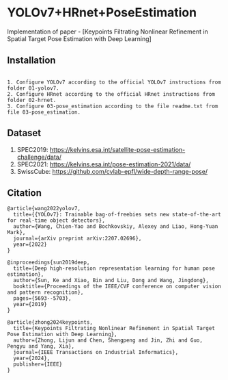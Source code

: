 # YOLOv7+HRnet+PoseEstimation

Implementation of paper - [Keypoints Filtrating Nonlinear Refinement in Spatial Target Pose Estimation with Deep Learning]

## Installation

```

1. Configure YOLOv7 according to the official YOLOv7 instructions from folder 01-yolov7.
2. Configure HRnet according to the official HRnet instructions from folder 02-hrnet.
3. Configure 03-pose_estimation according to the file readme.txt from file 03-pose_estimation.

```

## Dataset

1. SPEC2019: https://kelvins.esa.int/satellite-pose-estimation-challenge/data/
2. SPEC2021: https://kelvins.esa.int/pose-estimation-2021/data/
3. SwissCube: https://github.com/cvlab-epfl/wide-depth-range-pose/


## Citation

```
@article{wang2022yolov7,
  title={{YOLOv7}: Trainable bag-of-freebies sets new state-of-the-art for real-time object detectors},
  author={Wang, Chien-Yao and Bochkovskiy, Alexey and Liao, Hong-Yuan Mark},
  journal={arXiv preprint arXiv:2207.02696},
  year={2022}
}

@inproceedings{sun2019deep,
  title={Deep high-resolution representation learning for human pose estimation},
  author={Sun, Ke and Xiao, Bin and Liu, Dong and Wang, Jingdong},
  booktitle={Proceedings of the IEEE/CVF conference on computer vision and pattern recognition},
  pages={5693--5703},
  year={2019}
}

@article{zhong2024keypoints,
  title={Keypoints Filtrating Nonlinear Refinement in Spatial Target Pose Estimation with Deep Learning},
  author={Zhong, Lijun and Chen, Shengpeng and Jin, Zhi and Guo, Pengyu and Yang, Xia},
  journal={IEEE Transactions on Industrial Informatics},
  year={2024},
  publisher={IEEE}
}
```
